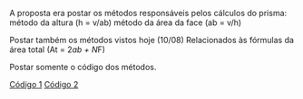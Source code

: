 A proposta era postar os métodos responsáveis pelos cálculos do prisma:
método da altura (h = v/ab)
método da área da face (ab = v/h)

Postar também os métodos vistos hoje (10/08)
Relacionados às fórmulas da área total
(At = 2*ab + N*F)

Postar somente o código dos métodos.

[Código 1](https://docs.google.com/document/d/102cEX1ZSoMkrnK_o3T_YutTWYMq2WOWG5sFLN43YGYY/edit?usp=sharing)
[Código 2](https://docs.google.com/document/d/1Njz3J6Jqo2otZXn4ksbwEPrnOukgDhcBS0Apn9H_WA8/edit?usp=sharing)
